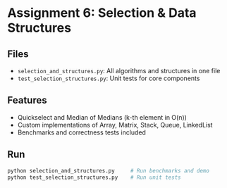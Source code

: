 # Assignment 6: Selection & Data Structures

## Files
- `selection_and_structures.py`: All algorithms and structures in one file
- `test_selection_structures.py`: Unit tests for core components

## Features
- Quickselect and Median of Medians (k-th element in O(n))
- Custom implementations of Array, Matrix, Stack, Queue, LinkedList
- Benchmarks and correctness tests included

## Run
```bash
python selection_and_structures.py     # Run benchmarks and demo
python test_selection_structures.py    # Run unit tests